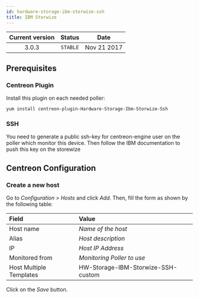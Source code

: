 ```yaml
---
id: hardware-storage-ibm-storwize-ssh
title: IBM Storwize
---
```


| Current version | Status | Date |
| :-: | :-: | :-: |
| 3.0.3 | `STABLE` | Nov 21 2017 |

## Prerequisites

### Centreon Plugin

Install this plugin on each needed poller:

``` shell
yum install centreon-plugin-Hardware-Storage-Ibm-Storwize-Ssh
```

### SSH

You need to generate a public ssh-key for centreon-engine user on the poller which monitor this device. Then follow the
IBM documentation to push this key on the storewize

## Centreon Configuration

### Create a new host

Go to *Configuration \> Hosts* and click *Add*. Then, fill the form as shown by the following table:

| Field                   | Value                              |
| :---------------------- | :--------------------------------- |
| Host name               | *Name of the host*                 |
| Alias                   | *Host description*                 |
| IP                      | *Host IP Address*                  |
| Monitored from          | *Monitoring Poller to use*         |
| Host Multiple Templates | HW-Storage-IBM-Storwize-SSH-custom |

Click on the *Save* button.


